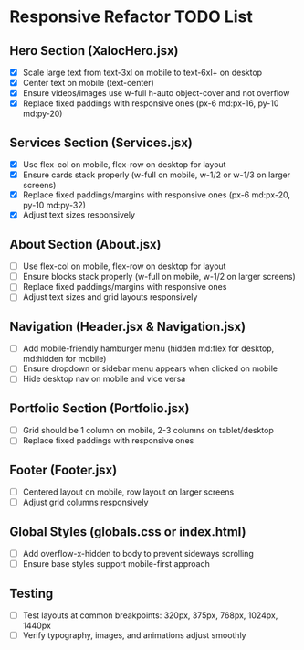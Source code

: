 # Responsive Refactor TODO List

## Hero Section (XalocHero.jsx)
- [x] Scale large text from text-3xl on mobile to text-6xl+ on desktop
- [x] Center text on mobile (text-center)
- [x] Ensure videos/images use w-full h-auto object-cover and not overflow
- [x] Replace fixed paddings with responsive ones (px-6 md:px-16, py-10 md:py-20)

## Services Section (Services.jsx)
- [x] Use flex-col on mobile, flex-row on desktop for layout
- [x] Ensure cards stack properly (w-full on mobile, w-1/2 or w-1/3 on larger screens)
- [x] Replace fixed paddings/margins with responsive ones (px-6 md:px-20, py-10 md:py-32)
- [x] Adjust text sizes responsively

## About Section (About.jsx)
- [ ] Use flex-col on mobile, flex-row on desktop for layout
- [ ] Ensure blocks stack properly (w-full on mobile, w-1/2 on larger screens)
- [ ] Replace fixed paddings/margins with responsive ones
- [ ] Adjust text sizes and grid layouts responsively

## Navigation (Header.jsx & Navigation.jsx)
- [ ] Add mobile-friendly hamburger menu (hidden md:flex for desktop, md:hidden for mobile)
- [ ] Ensure dropdown or sidebar menu appears when clicked on mobile
- [ ] Hide desktop nav on mobile and vice versa

## Portfolio Section (Portfolio.jsx)
- [ ] Grid should be 1 column on mobile, 2-3 columns on tablet/desktop
- [ ] Replace fixed paddings with responsive ones

## Footer (Footer.jsx)
- [ ] Centered layout on mobile, row layout on larger screens
- [ ] Adjust grid columns responsively

## Global Styles (globals.css or index.html)
- [ ] Add overflow-x-hidden to body to prevent sideways scrolling
- [ ] Ensure base styles support mobile-first approach

## Testing
- [ ] Test layouts at common breakpoints: 320px, 375px, 768px, 1024px, 1440px
- [ ] Verify typography, images, and animations adjust smoothly
